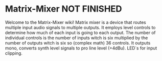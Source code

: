 # Matrix-Mixer NOT FINISHED

Welcome to the Matrix-Mixer wiki! Matrix mixer is a device that routes multiple input audio signals to multiple outputs.
It employs level controls to determine how much of each input is going to each output. The number of individual controls 
is the number of inputs witch is six multiplied by the number of outputs witch is six so (complex math) 36 controls.
It outputs mono, converts synth level signals to pro line level (+4dBu). LED`s for input clipping.
